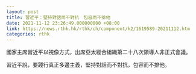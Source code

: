 ```yaml
---
layout: post
title: 習近平︰堅持對話而不對抗　包容而不排他
date: 2021-11-12 23:26:49.000000000 +08:00
link: https://news.rthk.hk/rthk/ch/component/k2/1619589-20211112.htm
categories: rthk
---
```


國家主席習近平以視像方式，出席亞太經合組織第二十八次領導人非正式會議。

習近平說，要踐行真正多邊主義，堅持對話而不對抗，包容而不排他。
